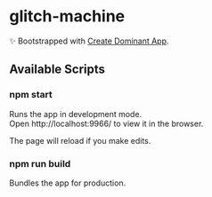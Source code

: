 # glitch-machine

✨ Bootstrapped with [Create Dominant App](https://www.npmjs.com/package/create-dominant-app).

## Available Scripts

### npm start

Runs the app in development mode.<br>
Open http://localhost:9966/ to view it in the browser.

The page will reload if you make edits.

### npm run build

Bundles the app for production.
